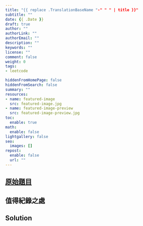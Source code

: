 ```yaml
---
title: "{{ replace .TranslationBaseName "-" " " | title }}"
subtitle: ""
date: {{ .Date }}
draft: true
author: ""
authorLink: ""
authorEmail: ""
description: ""
keywords: ""
license: ""
comment: false
weight: 0
tags:
- leetcode

hiddenFromHomePage: false
hiddenFromSearch: false
summary: ""
resources:
- name: featured-image
  src: featured-image.jpg
- name: featured-image-preview
  src: featured-image-preview.jpg
toc:
  enable: true
math:
  enable: false
lightgallery: false
seo:
  images: []
repost:
  enable: false
  url: ""
---
```


## [原始題目]()

## 值得紀錄之處

## Solution